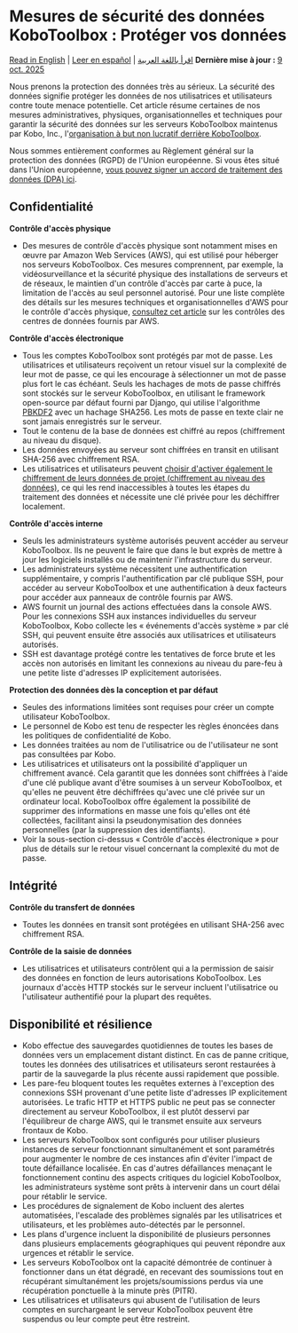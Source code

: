 # Mesures de sécurité des données KoboToolbox : Protéger vos données
<a href="../is_my_data_safe.html">Read in English</a> | <a href="../es/is_my_data_safe.html">Leer en español</a> | <a href="../ar/is_my_data_safe.html">اقرأ باللغة العربية</a>
**Dernière mise à jour :** <a href="https://github.com/kobotoolbox/docs/blob/f7c0f5afa58cad4b40bd6075209daef21a83ee6b/source/is_my_data_safe.md" class="reference">9 oct. 2025</a>

Nous prenons la protection des données très au sérieux. La sécurité des données signifie protéger les données de nos utilisatrices et utilisateurs contre toute menace potentielle. Cet article résume certaines de nos mesures administratives, physiques, organisationnelles et techniques pour garantir la sécurité des données sur les serveurs KoboToolbox maintenus par Kobo, Inc., l'[organisation à but non lucratif derrière KoboToolbox](https://www.kobotoolbox.org/about-us/).

Nous sommes entièrement conformes au Règlement général sur la protection des données (RGPD) de l'Union européenne. Si vous êtes situé dans l'Union européenne, [vous pouvez signer un accord de traitement des données (DPA) ici](https://www.digisigner.com/online/showTemplate?linkId=495db186-9c9e-4627-99f7-a943282eeab5).

## Confidentialité

**Contrôle d'accès physique**

-   Des mesures de contrôle d'accès physique sont notamment mises en œuvre par Amazon Web Services (AWS), qui est utilisé pour héberger nos serveurs KoboToolbox. Ces mesures comprennent, par exemple, la vidéosurveillance et la sécurité physique des installations de serveurs et de réseaux, le maintien d'un contrôle d'accès par carte à puce, la limitation de l'accès au seul personnel autorisé. Pour une liste complète des détails sur les mesures techniques et organisationnelles d'AWS pour le contrôle d'accès physique, [consultez cet article](https://aws.amazon.com/compliance/data-center/controls/) sur les contrôles des centres de données fournis par AWS.

**Contrôle d'accès électronique**

-   Tous les comptes KoboToolbox sont protégés par mot de passe. Les utilisatrices et utilisateurs reçoivent un retour visuel sur la complexité de leur mot de passe, ce qui les encourage à sélectionner un mot de passe plus fort le cas échéant. Seuls les hachages de mots de passe chiffrés sont stockés sur le serveur KoboToolbox, en utilisant le framework open-source par défaut fourni par Django, qui utilise l'algorithme [PBKDF2](https://en.wikipedia.org/wiki/PBKDF2) avec un hachage SHA256. Les mots de passe en texte clair ne sont jamais enregistrés sur le serveur.
-   Tout le contenu de la base de données est chiffré au repos (chiffrement au niveau du disque).
-   Les données envoyées au serveur sont chiffrées en transit en utilisant SHA-256 avec chiffrement RSA.
-   Les utilisatrices et utilisateurs peuvent [choisir d'activer également le chiffrement de leurs données de projet (chiffrement au niveau des données)](encrypting_forms.md), ce qui les rend inaccessibles à toutes les étapes du traitement des données et nécessite une clé privée pour les déchiffrer localement.

**Contrôle d'accès interne**

-   Seuls les administrateurs système autorisés peuvent accéder au serveur KoboToolbox. Ils ne peuvent le faire que dans le but exprès de mettre à jour les logiciels installés ou de maintenir l'infrastructure du serveur.
-   Les administrateurs système nécessitent une authentification supplémentaire, y compris l'authentification par clé publique SSH, pour accéder au serveur KoboToolbox et une authentification à deux facteurs pour accéder aux panneaux de contrôle fournis par AWS.
-   AWS fournit un journal des actions effectuées dans la console AWS. Pour les connexions SSH aux instances individuelles du serveur KoboToolbox, Kobo collecte les « événements d'accès système » par clé SSH, qui peuvent ensuite être associés aux utilisatrices et utilisateurs autorisés.
-   SSH est davantage protégé contre les tentatives de force brute et les accès non autorisés en limitant les connexions au niveau du pare-feu à une petite liste d'adresses IP explicitement autorisées.

**Protection des données dès la conception et par défaut**

-   Seules des informations limitées sont requises pour créer un compte utilisateur KoboToolbox.
-   Le personnel de Kobo est tenu de respecter les règles énoncées dans les politiques de confidentialité de Kobo.
-   Les données traitées au nom de l'utilisatrice ou de l'utilisateur ne sont pas consultées par Kobo.
-   Les utilisatrices et utilisateurs ont la possibilité d'appliquer un chiffrement avancé. Cela garantit que les données sont chiffrées à l'aide d'une clé publique avant d'être soumises à un serveur KoboToolbox, et qu'elles ne peuvent être déchiffrées qu'avec une clé privée sur un ordinateur local. KoboToolbox offre également la possibilité de supprimer des informations en masse une fois qu'elles ont été collectées, facilitant ainsi la pseudonymisation des données personnelles (par la suppression des identifiants).
-   Voir la sous-section ci-dessus « Contrôle d'accès électronique » pour plus de détails sur le retour visuel concernant la complexité du mot de passe.

## Intégrité

**Contrôle du transfert de données**

-   Toutes les données en transit sont protégées en utilisant SHA-256 avec chiffrement RSA.

**Contrôle de la saisie de données**

-   Les utilisatrices et utilisateurs contrôlent qui a la permission de saisir des données en fonction de leurs autorisations KoboToolbox. Les journaux d'accès HTTP stockés sur le serveur incluent l'utilisatrice ou l'utilisateur authentifié pour la plupart des requêtes.

## Disponibilité et résilience

-   Kobo effectue des sauvegardes quotidiennes de toutes les bases de données vers un emplacement distant distinct. En cas de panne critique, toutes les données des utilisatrices et utilisateurs seront restaurées à partir de la sauvegarde la plus récente aussi rapidement que possible.
-   Les pare-feu bloquent toutes les requêtes externes à l'exception des connexions SSH provenant d'une petite liste d'adresses IP explicitement autorisées. Le trafic HTTP et HTTPS public ne peut pas se connecter directement au serveur KoboToolbox, il est plutôt desservi par l'équilibreur de charge AWS, qui le transmet ensuite aux serveurs frontaux de Kobo.
-   Les serveurs KoboToolbox sont configurés pour utiliser plusieurs instances de serveur fonctionnant simultanément et sont paramétrés pour augmenter le nombre de ces instances afin d'éviter l'impact de toute défaillance localisée. En cas d'autres défaillances menaçant le fonctionnement continu des aspects critiques du logiciel KoboToolbox, les administrateurs système sont prêts à intervenir dans un court délai pour rétablir le service.
-   Les procédures de signalement de Kobo incluent des alertes automatisées, l'escalade des problèmes signalés par les utilisatrices et utilisateurs, et les problèmes auto-détectés par le personnel.
-   Les plans d'urgence incluent la disponibilité de plusieurs personnes dans plusieurs emplacements géographiques qui peuvent répondre aux urgences et rétablir le service.
-   Les serveurs KoboToolbox ont la capacité démontrée de continuer à fonctionner dans un état dégradé, en recevant des soumissions tout en récupérant simultanément les projets/soumissions perdus via une récupération ponctuelle à la minute près (PITR).
-   Les utilisatrices et utilisateurs qui abusent de l'utilisation de leurs comptes en surchargeant le serveur KoboToolbox peuvent être suspendus ou leur compte peut être restreint.
